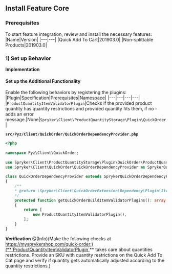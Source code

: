 ## Install Feature Core
### Prerequisites

To start feature integration, review and install the necessary features:
|Name|Version|
|---|---|
|Quick Add To Cart|201903.0|
|Non-splittable Products|201903.0|

### 1) Set up Behavior
**Implementation**

#### Set up the Additional Functionality

Enable the following behaviors by registering the plugins:
|Plugin|Specification|Prerequisites|Namespace|
|---|---|---|---|
|`ProductQuantityItemValidatorPlugin`|Checks if the provided product quantity has quantity restrictions and provided quantity fits them, if no - adds an error message.|None|`Spryker\Client\ProductQuantityStorage\Plugin\QuickOrder`|

**`src/Pyz/Client/QuickOrder/QuickOrderDependencyProvider.php`**
```php
<?php
 
namespace Pyz\Client\QuickOrder;
 
use Spryker\Client\ProductQuantityStorage\Plugin\QuickOrder\ProductQuantityItemValidatorPlugin;
use Spryker\Client\QuickOrder\QuickOrderDependencyProvider as SprykerQuickOrderDependencyProvider;
 
class QuickOrderDependencyProvider extends SprykerQuickOrderDependencyProvider
{
	/**
	* @return \Spryker\Client\QuickOrderExtension\Dependency\Plugin\ItemValidatorPluginInterface[]
	*/
	protected function getQuickOrderBuildItemValidatorPlugins(): array
	{
		return [
			new ProductQuantityItemValidatorPlugin(),
		];
	}
}		
```
**Verification**
@(Info)(Make the following checks at https://mysprykershop.com/quick-order:)(**`ProductQuantityItemValidatorPlugin`** takes care about quantities restrictions. Provide an SKU with quantity restrictions on the Quick Add To Cat page and verify if quantity gets automatically adjusted according to the quantity restrictions.)

<!-- Last review date: Mar 28, 2019 -->

<!--by Dmitry Lymarenko, Yuliia Boiko-->